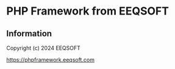 # PHP Framework from EEQSOFT

## Information

Copyright (c) 2024 EEQSOFT

https://phpframework.eeqsoft.com
